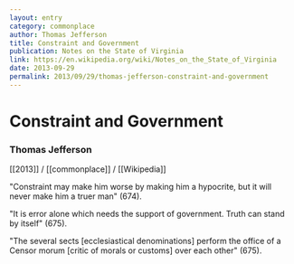 ```yaml
---
layout: entry
category: commonplace
author: Thomas Jefferson
title: Constraint and Government
publication: Notes on the State of Virginia
link: https://en.wikipedia.org/wiki/Notes_on_the_State_of_Virginia
date: 2013-09-29
permalink: 2013/09/29/thomas-jefferson-constraint-and-government
---
```


# Constraint and Government

### Thomas Jefferson

[[2013]] / [[commonplace]] / [[Wikipedia]]

"Constraint may make him worse by making him a hypocrite, but it will never make him a truer man" (674). 

"It is error alone which needs the support of government. Truth can stand by itself" (675).

"The several sects [ecclesiastical denominations] perform the office of a Censor morum [critic of morals or customs] over each other" (675).
